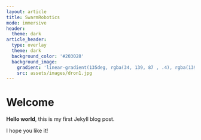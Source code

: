 ```yaml
---
layout: article
title: SwarmRobotics
mode: immersive
header:
  theme: dark
article_header:
  type: overlay
  theme: dark
  background_color: '#203028'
  background_image:
    gradient: 'linear-gradient(135deg, rgba(34, 139, 87 , .4), rgba(139, 34, 139, .4))'
    src: assets/images/dron1.jpg
---
```


# Welcome

**Hello world**, this is my first Jekyll blog post.

I hope you like it!